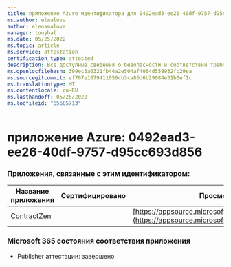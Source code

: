 ```yaml
---
title: приложение Azure идентификатора для 0492ead3-ee26-40df-9757-d95cc693d856
ms.author: elmalova
author: elenamalova
manager: tonybal
ms.date: 05/25/2022
ms.topic: article
ms.service: attestation
certification_type: attested
description: Все доступные сведения о безопасности и соответствии требованиям для 0492ead3-ee26-40df-9757-d95cc693d856.
ms.openlocfilehash: 399ec5a6321fb44a2e504af4064d558932fc29ea
ms.sourcegitcommit: ef767e1079411056cb3ca86d6b29084e31b0ef1c
ms.translationtype: MT
ms.contentlocale: ru-RU
ms.lasthandoff: 05/26/2022
ms.locfileid: "65685713"
---
```

# <a name="azure-app-id-0492ead3-ee26-40df-9757-d95cc693d856"></a>приложение Azure: 0492ead3-ee26-40df-9757-d95cc693d856


### <a name="apps-associated-with-this-id"></a>Приложения, связанные с этим идентификатором:
| **Название приложения** | **Сертифицировано** | **Просмотр в AppSource** |
|--------------|---------------|-----------------------|
| [ContractZen](../forward/WA200001389.md) |  | [https://appsource.microsoft.com/product/office/WA200001389](https://appsource.microsoft.com/product/office/WA200001389) |

### <a name="microsoft-365-app-compliance-status"></a>Microsoft 365 состояния соответствия приложения
- Publisher аттестации: завершено
